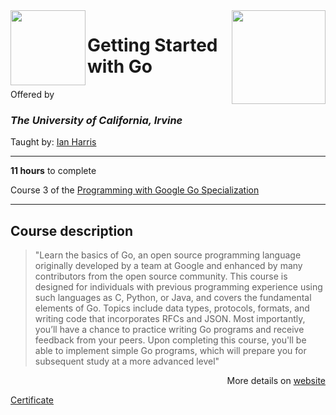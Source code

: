 <a href="https://www.coursera.org/learn/golang-getting-started">
<img src="/img/Getting%20Started%20with%20Go%20logo.avif" width="150" height="150" align="right">
</a>

<img src="https://upload.wikimedia.org/wikipedia/commons/8/8f/University_of_California%2C_Irvine_logo.svg" width="120" height="120" align="left">

# Getting Started with Go

Offered by 
### *The University of California, Irvine*

Taught by: [Ian Harris](https://www.coursera.org/instructor/ianharris)

---

**11 hours** to complete

Course 3 of the [Programming with Google Go Specialization](../) 

---

## Course description

>"Learn the basics of Go, an open source programming language originally developed by a team at Google and enhanced by many contributors from the open source community. This course is designed for individuals with previous programming experience using such languages as C, Python, or Java, and covers the fundamental elements of Go. Topics include data types, protocols, formats, and writing code that incorporates RFCs and JSON. Most importantly, you’ll have a chance to practice writing Go programs and receive feedback from your peers. Upon completing this course, you'll be able to implement simple Go programs, which will prepare you for subsequent study at a more advanced level"
>
<p align="right">More details on <a href="https://www.coursera.org/learn/golang-getting-started">website</a></p>

[Certificate](https://github.com/kubapeter/portfolio/blob/main/Coursera%20Courses/Specializations/Programming%20with%20Google%20Go/Getting%20Started%20with%20Go/Coursera%20Certificate%20Getting%20Started%20with%20Go.pdf)
